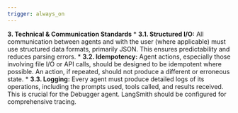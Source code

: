 ```yaml
---
trigger: always_on
---
```



**3. Technical & Communication Standards**
    *   **3.1. Structured I/O:** All communication between agents and with the user (where applicable) must use structured data formats, primarily JSON. This ensures predictability and reduces parsing errors.
    *   **3.2. Idempotency:** Agent actions, especially those involving file I/O or API calls, should be designed to be idempotent where possible. An action, if repeated, should not produce a different or erroneous state.
    *   **3.3. Logging:** Every agent must produce detailed logs of its operations, including the prompts used, tools called, and results received. This is crucial for the Debugger agent. LangSmith should be configured for comprehensive tracing.